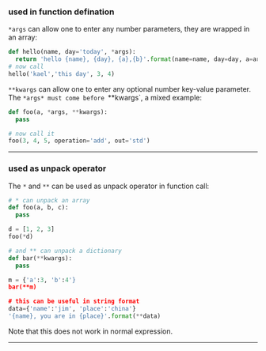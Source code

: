 ### used in function defination
`*args` can allow one to enter any number parameters, they are wrapped in an array:

```python
def hello(name, day='today', *args):
  return 'hello {name}, {day}, {a},{b}'.format(name=name, day=day, a=args[0], b=args[1])
# now call
hello('kael','this day', 3, 4)

```

`**kwargs` can allow one to enter any optional number key-value parameter.
The `*args* must come before `**kwargs`, a mixed example:
```python
def foo(a, *args, **kwargs):
  pass

# now call it
foo(3, 4, 5, operation='add', out='std')
```

---
### used as unpack operator
The `*` and `**` can be used as unpack operator in function call:
```python
# * can unpack an array
def foo(a, b, c):
  pass

d = [1, 2, 3]
foo(*d)

# and ** can unpack a dictionary
def bar(**kwargs):
  pass

m = {'a':3, 'b':4'}
bar(**m)

# this can be useful in string format
data={'name':'jim', 'place':'china'}
'{name}, you are in {place}'.format(**data)
```
Note that this does not work in normal expression.

---
###

